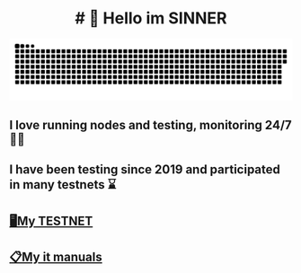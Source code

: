 <h1 align="center"># 👋 Hello im SINNER </h1>
</p>

<p align="center">
<img width="600" src="https://github.com/AntNodes/assets/blob/main/github-snake.svg" alt="snake"/>
</p>

## I love running nodes and testing, monitoring 24/7 👨‍💻

## I have been testing since 2019 and participated in many testnets ⌛

[<h2>🖥My TESTNET</h2>](https://github.com/AntNodes/MY-TESTNET/blob/main/README.md)

[<h2>📋My it manuals]()

</p>
